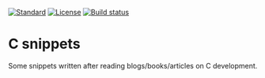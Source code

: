 [![Standard](https://img.shields.io/badge/C-89/90/99/11-blue.svg)](https://en.wikipedia.org/wiki/C_%28programming_language%29) [![License](https://img.shields.io/badge/license-MIT-blue.svg)](https://opensource.org/licenses/MIT) [![Build status](https://ci.appveyor.com/api/projects/status/a1suyunh96uban16?svg=true)](https://ci.appveyor.com/project/mpoullet/c-snippets/branch/master)

# C snippets

Some snippets written after reading blogs/books/articles on C development.
